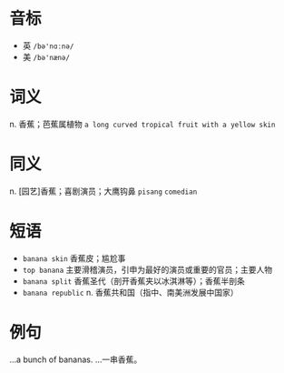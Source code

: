 # 音标

- 英 `/bə'nɑːnə/`
- 美 `/bə'nænə/`

# 词义

n. 香蕉；芭蕉属植物
`a long curved tropical fruit with a yellow skin`

# 同义

n. [园艺]香蕉；喜剧演员；大鹰钩鼻
`pisang` `comedian`

# 短语

- `banana skin` 香蕉皮；尴尬事
- `top banana` 主要滑稽演员，引申为最好的演员或重要的官员；主要人物
- `banana split` 香蕉圣代（剖开香蕉夹以冰淇淋等）；香蕉半剖条
- `banana republic` n. 香蕉共和国（指中、南美洲发展中国家）

# 例句

...a bunch of bananas.
…一串香蕉。


